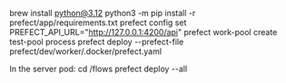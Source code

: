 brew install python@3.12
python3 -m pip install -r prefect/app/requirements.txt
prefect config set PREFECT_API_URL="http://127.0.0.1:4200/api"
prefect work-pool create test-pool process
prefect deploy --prefect-file prefect/dev/worker/.docker/prefect.yaml

In the server pod:
cd /flows
prefect deploy --all